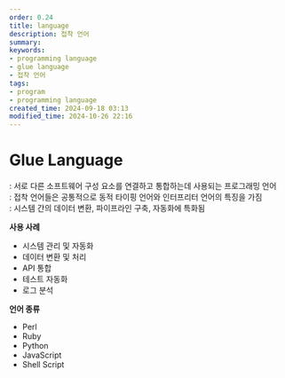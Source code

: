 ```yaml
---
order: 0.24
title: language
description: 접착 언어
summary:
keywords:
- programming language
- glue language
- 접착 언어
tags:
- program
- programming language
created_time: 2024-09-18 03:13
modified_time: 2024-10-26 22:16
---
```


# Glue Language
: 서로 다른 소프트웨어 구성 요소를 연결하고 통합하는데 사용되는 프로그래밍 언어  
: 접착 언어들은 공통적으로 동적 타이핑 언어와 인터프리터 언어의 특징을 가짐  
: 시스템 간의 데이터 변환, 파이프라인 구축, 자동화에 특화됨  

**사용 사례**
- 시스템 관리 및 자동화
- 데이터 변환 및 처리
- API 통합
- 테스트 자동화
- 로그 분석


**언어 종류**
- Perl
- Ruby
- Python
- JavaScript
- Shell Script